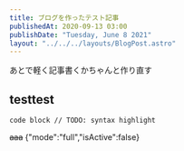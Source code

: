 ```yaml
---
title: ブログを作ったテスト記事
publishedAt: 2020-09-13 03:00
publishDate: "Tuesday, June 8 2021"
layout: "../../../layouts/BlogPost.astro"
---
```


あとで軽く記事書くかちゃんと作り直す

## testtest

```
code block // TODO: syntax highlight
```

~~aaa~~
{"mode":"full","isActive":false}
